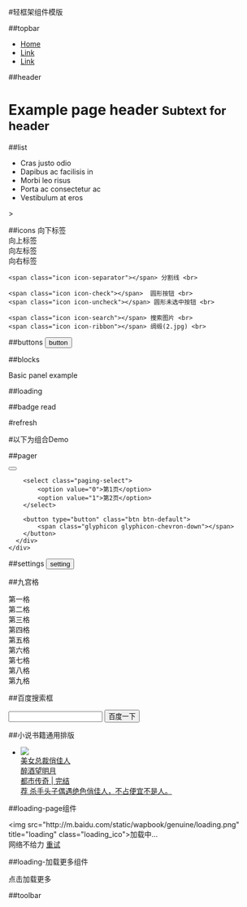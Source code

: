 #轻框架组件模版

##topbar
   	<nav class="navbar navbar-default">
        <div class="collapse navbar-collapse">
          <ul class="nav navbar-nav">
            <li class="active"><a href="#">Home</a></li>
            <li><a href="#">Link</a></li>
            <li><a href="#">Link</a></li>
          </ul>
        </div>
  	</nav>


##header
   	<div class="header">
	  <h1>Example page header <small>Subtext for header</small></h1>
	</div>


##list
   	<ul class="list-group">
	  <li class="item">Cras justo odio</li>
	  <li class="item">Dapibus ac facilisis in</li>
	  <li class="item">Morbi leo risus</li>
	  <li class="item">Porta ac consectetur ac</li>
	  <li class="item">Vestibulum at eros</li>
	</ul>>	


##icons 
   	<span class="icon icon-chevron-down"></span> 向下标签 <br>
	<span class="icon glyphicon-chevron-up"></span> 向上标签 <br>
	<span class="icon icon-chevron-left"></span> 向左标签 <br>
	<span class="icon icon-chevron-right"></span> 向右标签 <br>

	<span class="icon icon-separator"></span> 分割线 <br>

	<span class="icon icon-check"></span>  圆形按钮 <br>
	<span class="icon icon-uncheck"></span> 圆形未选中按钮 <br>

	<span class="icon icon-search"></span> 搜索图片 <br>
    <span class="icon icon-ribbon"></span> 绸缎(2.jpg) <br>

##buttons 
   	<button type="button" class="btn btn-default">button</button>

##blocks
	<div class="panel panel-default">
	  <div class="panel-body">
	    Basic panel example
	  </div>
	</div>

##loading
	<div class="loading"></div>

##badge
	<span class="badge">read</span>

#refresh

#以下为组合Demo

##pager 
	<div class="panel panel-default">
	  <div class="panel-body">
	    <button type="button" class="btn btn-default">
			<span class="glyphicon glyphicon-chevron-up"></span>
		</button>

		<select class="paging-select">
			<option value="0">第1页</option>
			<option value="1">第2页</option>
		</select>

		<button type="button" class="btn btn-default">
			<span class="glyphicon glyphicon-chevron-down"></span>
		</button>
	  </div>
	</div>
	
##settings
	<button type="button" class="btn btn-default">
		setting
		<span class="glyphicon glyphicon-chevron-right"></span>
	</button>



##九宫格
	<div class="grids">
	    <div class="row">
	         <div class="grid">第一格</div>
	         <div class="grid">第二格</div>
	         <div class="grid">第三格</div>
	    </div>
	    <div class="row">
	         <div class="grid">第四格</div>
	         <div class="grid">第五格</div>
	         <div class="grid">第六格</div>
	    </div>
		<div class="row">
	         <div class="grid">第七格</div>
	         <div class="grid">第八格</div>
	         <div class="grid">第九格</div>
	    </div>
	</div>


##百度搜索框
	<form>
		<div class="se-box">
			<input type="search" class="se-input" value="">
			<button type="submit" class="se-btn">百度一下</button>
		</div>
	</form>

##小说书籍通用排版
	<div class="com-book-lis">
		<ul>
			<li>
				<a href="" class="book-lis-link">
					<div class="book-img"><img src="http://m.baidu.com/static/wapbook/novel/nocover.png"></div>
					<div class="book-cont">
						<div class="book-info">
							<div class="bname ellipsis">美女总裁俏佳人</div>
							<div class="book-detail">
								<div class="book-detail-left">
									<span class="penname ellipsis">醉酒望明月</span>
								</div>
								<div class="book-detail-right">
									<span class="cate ellipsis">都市传奇</span>
									<span class="sep">|</span>
									<span class="status ellipsis">完结</span>
								</div>
							</div>
							<div class="read-detail clr">
								<span class="read-ico">荐</span>
								<span class="read-cont">杀手头子偶遇绝色俏佳人，不占便宜不是人。</span>
							</div>
						</div>
					</div>
				</a>
			</li>
		</ul>
	</div>

##loading-page组件
<div class="load_ing">&lt;img src="http://m.baidu.com/static/wapbook/genuine/loading.png" title="loading" class="loading_ico"&gt;加载中...</div>
<div class="load_fail">网络不给力 <a href="javascript:history.go(0)" class="load_retry">重试</a></div>

##loading-加载更多组件
<div class="load_status">
	<div class="load_cont">
		<div class="load_more ">点击加载更多<span class="load_down_ico"></span></div>
		<div class="load_ing " style="display:none"><span class="load_ing_txt">加载中</span>&lt;img src="http://m.baidu.com/static/wapbook/genuine/loading.png" title="loading" class="loading_ico"&gt;</div>
		<div class="load_fail " style="display:none">网络不稳定，请重新加载</div>
		<div class="load_end " style="display:none">已经到底了</div>
	</div>
</div>



##toolbar




